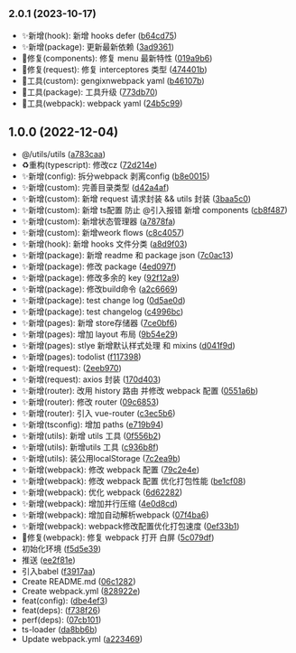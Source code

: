 ## <small>2.0.1 (2023-10-17)</small>

- ✨新增(hook): 新增 hooks defer ([b64cd75](https://github.com/2401345934/webpack-vue-demo/commit/b64cd75))
- ✨新增(package): 更新最新依赖 ([3ad9361](https://github.com/2401345934/webpack-vue-demo/commit/3ad9361))
- 🐛修复(components): 修复 menu 最新特性 ([019a9b6](https://github.com/2401345934/webpack-vue-demo/commit/019a9b6))
- 🐛修复(request): 修复 interceptores 类型 ([474401b](https://github.com/2401345934/webpack-vue-demo/commit/474401b))
- 🔧工具(custom): gengixnwebpack yaml ([b46107b](https://github.com/2401345934/webpack-vue-demo/commit/b46107b))
- 🔧工具(package): 工具升级 ([773db70](https://github.com/2401345934/webpack-vue-demo/commit/773db70))
- 🔧工具(webpack): webpack yaml ([24b5c99](https://github.com/2401345934/webpack-vue-demo/commit/24b5c99))

## 1.0.0 (2022-12-04)

- @/utils/utils ([a783caa](https://github.com/2401345934/webpack-vue-demo/commit/a783caa))
- ♻️重构(typescript): 修改cz ([72d214e](https://github.com/2401345934/webpack-vue-demo/commit/72d214e))
- ✨新增(config): 拆分webpack 剥离config ([b8e0015](https://github.com/2401345934/webpack-vue-demo/commit/b8e0015))
- ✨新增(custom): 完善目录类型 ([d42a4af](https://github.com/2401345934/webpack-vue-demo/commit/d42a4af))
- ✨新增(custom): 新增 request 请求封装 \&\& utils 封装 ([3baa5c0](https://github.com/2401345934/webpack-vue-demo/commit/3baa5c0))
- ✨新增(custom): 新增 ts配置 防止 @引入报错 新增 components ([cb8f487](https://github.com/2401345934/webpack-vue-demo/commit/cb8f487))
- ✨新增(custom): 新增状态管理器 ([a7878fa](https://github.com/2401345934/webpack-vue-demo/commit/a7878fa))
- ✨新增(custom): 新增weork flows ([c8c4057](https://github.com/2401345934/webpack-vue-demo/commit/c8c4057))
- ✨新增(hook): 新增 hooks 文件分类 ([a8d9f03](https://github.com/2401345934/webpack-vue-demo/commit/a8d9f03))
- ✨新增(package): 新增 readme 和 package json ([7c0ac13](https://github.com/2401345934/webpack-vue-demo/commit/7c0ac13))
- ✨新增(package): 修改 package ([4ed097f](https://github.com/2401345934/webpack-vue-demo/commit/4ed097f))
- ✨新增(package): 修改多余的 key ([92f12a9](https://github.com/2401345934/webpack-vue-demo/commit/92f12a9))
- ✨新增(package): 修改build命令 ([a2c6669](https://github.com/2401345934/webpack-vue-demo/commit/a2c6669))
- ✨新增(package): test change log ([0d5ae0d](https://github.com/2401345934/webpack-vue-demo/commit/0d5ae0d))
- ✨新增(package): test changelog ([c4996bc](https://github.com/2401345934/webpack-vue-demo/commit/c4996bc))
- ✨新增(pages): 新增 store存储器 ([7ce0bf6](https://github.com/2401345934/webpack-vue-demo/commit/7ce0bf6))
- ✨新增(pages): 增加 layout 布局 ([9b54e29](https://github.com/2401345934/webpack-vue-demo/commit/9b54e29))
- ✨新增(pages): stlye 新增默认样式处理 和 mixins ([d041f9d](https://github.com/2401345934/webpack-vue-demo/commit/d041f9d))
- ✨新增(pages): todolist ([f117398](https://github.com/2401345934/webpack-vue-demo/commit/f117398))
- ✨新增(request): ([2eeb970](https://github.com/2401345934/webpack-vue-demo/commit/2eeb970))
- ✨新增(request): axios 封装 ([170d403](https://github.com/2401345934/webpack-vue-demo/commit/170d403))
- ✨新增(router): 改用 history 路由 并修改 webpack 配置 ([0551a6b](https://github.com/2401345934/webpack-vue-demo/commit/0551a6b))
- ✨新增(router): 修改 router ([09c6853](https://github.com/2401345934/webpack-vue-demo/commit/09c6853))
- ✨新增(router): 引入 vue-router ([c3ec5b6](https://github.com/2401345934/webpack-vue-demo/commit/c3ec5b6))
- ✨新增(tsconfig): 增加 paths ([e719b94](https://github.com/2401345934/webpack-vue-demo/commit/e719b94))
- ✨新增(utils): 新增 utils 工具 ([0f556b2](https://github.com/2401345934/webpack-vue-demo/commit/0f556b2))
- ✨新增(utils): 新增utils 工具 ([c936b8f](https://github.com/2401345934/webpack-vue-demo/commit/c936b8f))
- ✨新增(utils): 装公用localStorage ([7c2ea9b](https://github.com/2401345934/webpack-vue-demo/commit/7c2ea9b))
- ✨新增(webpack): 修改 webpack 配置 ([79c2e4e](https://github.com/2401345934/webpack-vue-demo/commit/79c2e4e))
- ✨新增(webpack): 修改 webpack 配置 优化打包性能 ([be1cf08](https://github.com/2401345934/webpack-vue-demo/commit/be1cf08))
- ✨新增(webpack): 优化 webpack ([6d62282](https://github.com/2401345934/webpack-vue-demo/commit/6d62282))
- ✨新增(webpack): 增加并行压缩 ([4e0d8cd](https://github.com/2401345934/webpack-vue-demo/commit/4e0d8cd))
- ✨新增(webpack): 增加自动解析webpack ([07f4ba6](https://github.com/2401345934/webpack-vue-demo/commit/07f4ba6))
- ✨新增(webpack): webpack修改配置优化打包速度 ([0ef33b1](https://github.com/2401345934/webpack-vue-demo/commit/0ef33b1))
- 🐛修复(webpack): 修复 webpack 打开 白屏 ([5c079df](https://github.com/2401345934/webpack-vue-demo/commit/5c079df))
- 初始化环境 ([f5d5e39](https://github.com/2401345934/webpack-vue-demo/commit/f5d5e39))
- 推送 ([ee2f81e](https://github.com/2401345934/webpack-vue-demo/commit/ee2f81e))
- 引入babel ([f3917aa](https://github.com/2401345934/webpack-vue-demo/commit/f3917aa))
- Create README.md ([06c1282](https://github.com/2401345934/webpack-vue-demo/commit/06c1282))
- Create webpack.yml ([828922e](https://github.com/2401345934/webpack-vue-demo/commit/828922e))
- feat(config): ([dbe4ef3](https://github.com/2401345934/webpack-vue-demo/commit/dbe4ef3))
- feat(deps): ([f738f26](https://github.com/2401345934/webpack-vue-demo/commit/f738f26))
- perf(deps): ([07cb101](https://github.com/2401345934/webpack-vue-demo/commit/07cb101))
- ts-loader ([da8bb6b](https://github.com/2401345934/webpack-vue-demo/commit/da8bb6b))
- Update webpack.yml ([a223469](https://github.com/2401345934/webpack-vue-demo/commit/a223469))
